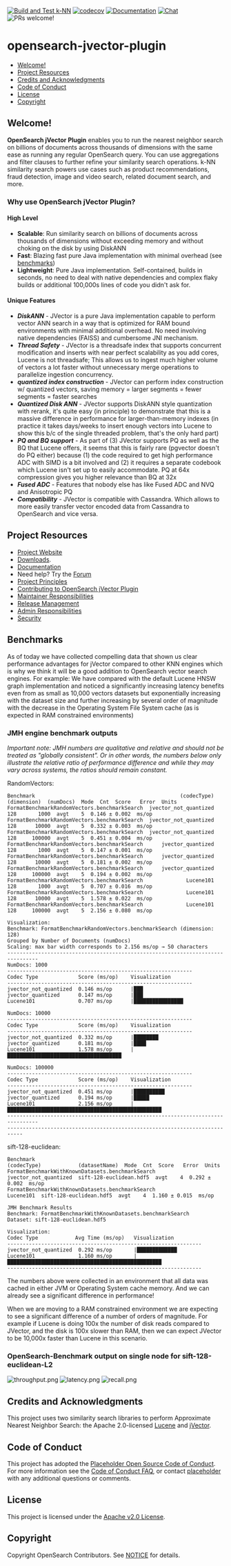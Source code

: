 [![Build and Test k-NN](https://github.com/opensearch-project/k-NN/actions/workflows/CI.yml/badge.svg)](https://github.com/opensearch-project/k-NN/actions/workflows/CI.yml)
[![codecov](https://codecov.io/gh/opensearch-project/k-NN/branch/main/graph/badge.svg?token=PYQO2GW39S)](https://codecov.io/gh/opensearch-project/k-NN)
[![Documentation](https://img.shields.io/badge/doc-reference-blue)](https://opensearch.org/docs/search-plugins/knn/index/)
[![Chat](https://img.shields.io/badge/chat-on%20forums-blue)](https://forum.opensearch.org/c/plugins/k-nn/48)
![PRs welcome!](https://img.shields.io/badge/PRs-welcome!-success)

# opensearch-jvector-plugin
- [Welcome!](#welcome)
- [Project Resources](#project-resources)
- [Credits and  Acknowledgments](#credits-and-acknowledgments)
- [Code of Conduct](#code-of-conduct)
- [License](#license)
- [Copyright](#copyright)

## Welcome!

**OpenSearch jVector Plugin** enables you to run the nearest neighbor search on billions of documents across thousands of dimensions with the same ease as running any regular OpenSearch query. You can use aggregations and filter clauses to further refine your similarity search operations. k-NN similarity search powers use cases such as product recommendations, fraud detection, image and video search, related document search, and more.

### Why use OpenSearch jVector Plugin?

#### High Level
- **Scalable**: Run similarity search on billions of documents across thousands of dimensions without exceeding memory and without choking on the disk by using DiskANN
- **Fast**: Blazing fast pure Java implementation with minimal overhead (see [benchmarks](#benchmarks))
- **Lightweight**: Pure Java implementation. Self-contained, builds in seconds, no need to deal with native dependencies and complex flaky builds or additional 100,000s lines of code you didn't ask for.

#### Unique Features
- _**DiskANN**_ - JVector is a pure Java implementation capable to perform vector ANN search in a way that is optimized for RAM bound environments with minimal additional overhead. No need involving native dependencies (FAISS) and cumbersome JNI mechanism.
- _**Thread Safety**_ - JVector is a threadsafe index that supports concurrent modification and inserts with near perfect scalability as you add cores, Lucene is not threadsafe; This allows us to ingest much higher volume of vectors a lot faster without unnecessary merge operations to parallelize ingestion concurrency.
- _**quantized index construction**_ - JVector can perform index construction w/ quantized vectors, saving memory = larger segments = fewer segments = faster searches
- _**Quantized Disk ANN**_ - JVector supports DiskANN style quantization with rerank, it's quite easy (in principle) to demonstrate that this is a massive difference in performance for larger-than-memory indexes (in practice it takes days/weeks to insert enough vectors into Lucene to show this b/c of the single threaded problem, that's the only hard part)
- _**PQ and BQ support**_  - As part of (3) JVector supports PQ as well as the BQ that Lucene offers, it seems that this is fairly rare (pgvector doesn't do PQ either) because (1) the code required to get high performance ADC with SIMD is a bit involved and (2) it requires a separate codebook which Lucene isn't set up to easily accommodate.  PQ at 64x compression gives you higher relevance than BQ at 32x
- _**Fused ADC**_ - Features that nobody else has like Fused ADC and NVQ and Anisotropic PQ
- _**Compatibility**_ - JVector is compatible with Cassandra. Which allows to more easily transfer vector encoded data from Cassandra to OpenSearch and vice versa.

## Project Resources

* [Project Website](https://opensearch.org/)
* [Downloads](https://opensearch.org/downloads.html).
* [Documentation](https://opensearch.org/docs/search-plugins/knn/index/)
* Need help? Try the [Forum](https://forum.opensearch.org/c/plugins/k-nn/48)
* [Project Principles](https://opensearch.org/#principles)
* [Contributing to OpenSearch jVector Plugin](CONTRIBUTING.md)
* [Maintainer Responsibilities](MAINTAINERS.md)
* [Release Management](RELEASING.md)
* [Admin Responsibilities](ADMINS.md)
* [Security](SECURITY.md)

## Benchmarks
As of today we have collected compelling data that shown us clear performance advantages for jVector compared to other KNN engines which is why we think it will be a good addition
to OpenSearch vector search engines.
For example: We have compared with the default Lucene HNSW graph implementation and noticed a significantly increasing latency benefits
even from as small as 10,000 vectors datasets but exponentially increasing with the dataset size and further increasing by several order of magnitude 
with the decrease in the Operating System File System cache (as is expected in RAM constrained environments)

### JMH engine benchmark outputs
_Important note: JMH numbers are qualitative and relative and should not be treated as "globally consistent". 
Or in other words, the numbers below only illustrate the relative ratio of performance difference and while they may vary across systems, the ratios should remain constant._

RandomVectors:
```shell
Benchmark                                               (codecType)  (dimension)  (numDocs)  Mode  Cnt  Score   Error  Units
FormatBenchmarkRandomVectors.benchmarkSearch  jvector_not_quantized          128       1000  avgt    5  0.146 ± 0.002  ms/op
FormatBenchmarkRandomVectors.benchmarkSearch  jvector_not_quantized          128      10000  avgt    5  0.332 ± 0.003  ms/op
FormatBenchmarkRandomVectors.benchmarkSearch  jvector_not_quantized          128     100000  avgt    5  0.451 ± 0.004  ms/op
FormatBenchmarkRandomVectors.benchmarkSearch      jvector_quantized          128       1000  avgt    5  0.147 ± 0.001  ms/op
FormatBenchmarkRandomVectors.benchmarkSearch      jvector_quantized          128      10000  avgt    5  0.181 ± 0.002  ms/op
FormatBenchmarkRandomVectors.benchmarkSearch      jvector_quantized          128     100000  avgt    5  0.194 ± 0.002  ms/op
FormatBenchmarkRandomVectors.benchmarkSearch              Lucene101          128       1000  avgt    5  0.707 ± 0.016  ms/op
FormatBenchmarkRandomVectors.benchmarkSearch              Lucene101          128      10000  avgt    5  1.578 ± 0.022  ms/op
FormatBenchmarkRandomVectors.benchmarkSearch              Lucene101          128     100000  avgt    5  2.156 ± 0.080  ms/op

Visualization:
Benchmark: FormatBenchmarkRandomVectors.benchmarkSearch (dimension: 128)
Grouped by Number of Documents (numDocs)
Scaling: max bar width corresponds to 2.156 ms/op → 50 characters
--------------------------------------------------------------------------------
NumDocs: 1000
------------------------------------------------------------
Codec Type             Score (ms/op)    Visualization
------------------------------------------------------------
jvector_not_quantized  0.146 ms/op      |███
jvector_quantized      0.147 ms/op      |███
Lucene101              0.707 ms/op      |████████████████

NumDocs: 10000
------------------------------------------------------------
Codec Type             Score (ms/op)    Visualization
------------------------------------------------------------
jvector_not_quantized  0.332 ms/op      |████████
jvector_quantized      0.181 ms/op      |████
Lucene101              1.578 ms/op      |█████████████████████████████████████

NumDocs: 100000
------------------------------------------------------------
Codec Type             Score (ms/op)    Visualization
------------------------------------------------------------
jvector_not_quantized  0.451 ms/op      |██████████
jvector_quantized      0.194 ms/op      |█████
Lucene101              2.156 ms/op      |██████████████████████████████████████████████████
--------------------------------------------------------------------------------
---------------------------------------------------------------------------
```


sift-128-euclidean:
```shell
Benchmark                                                   (codecType)            (datasetName)  Mode  Cnt  Score   Error  Units
FormatBenchmarkWithKnownDatasets.benchmarkSearch  jvector_not_quantized  sift-128-euclidean.hdf5  avgt    4  0.292 ± 0.002  ms/op
FormatBenchmarkWithKnownDatasets.benchmarkSearch              Lucene101  sift-128-euclidean.hdf5  avgt    4  1.160 ± 0.015  ms/op

JMH Benchmark Results
Benchmark: FormatBenchmarkWithKnownDatasets.benchmarkSearch
Dataset: sift-128-euclidean.hdf5

Visualization:
Codec Type            Avg Time (ms/op)   Visualization
---------------------------------------------------------------
jvector_not_quantized  0.292 ms/op       |█████████████                        
Lucene101              1.160 ms/op       |██████████████████████████████████████████████████
---------------------------------------------------------------
```

The numbers above were collected in an environment that all data was cached in either JVM or Operating System cache memory.
And we can already see a significant difference in performance!

When we are moving to a RAM constrained environment we are expecting to see a significant difference of a number of orders of magnitude.
For example if Lucene is doing 100x the number of disk reads compared to JVector, and the disk is 100x slower than RAM, then we can expect JVector to be 10,000x faster than Lucene in this scenario.


### OpenSearch-Benchmark output on single node for sift-128-euclidean-L2
![throughput.png](throughput.png)
![latency.png](latency.png)
![recall.png](recall.png)

## Credits and Acknowledgments

This project uses two similarity search libraries to perform Approximate Nearest Neighbor Search: the Apache 2.0-licensed [Lucene](https://github.com/apache/lucene) and [jVector](https://github.com/jbellis/jvector).

## Code of Conduct

This project has adopted the [Placeholder Open Source Code of Conduct](CODE_OF_CONDUCT.md). For more information see the [Code of Conduct FAQ](https://aws.github.io/code-of-conduct-faq), or contact [placeholder](mailto:placeholder) with any additional questions or comments.

## License

This project is licensed under the [Apache v2.0 License](LICENSE.txt).

## Copyright

Copyright OpenSearch Contributors. See [NOTICE](NOTICE.txt) for details.